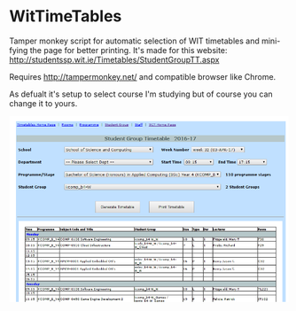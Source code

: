 WitTimeTables
=============

Tamper monkey script for automatic selection of WIT timetables and mini-fying the page for better printing.
It's made for this website:
http://studentssp.wit.ie/Timetables/StudentGroupTT.aspx

Requires http://tampermonkey.net/ and compatible browser like Chrome.

As defualt it's setup to select course I'm studying but of course you can change it to yours.

![screenshot](/screenShot.png)

